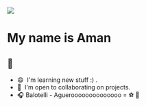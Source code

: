 
![](https://user-images.githubusercontent.com/18350557/176309783-0785949b-9127-417c-8b55-ab5a4333674e.gif)    

 My name is Aman 
============================================================================================================================

🤫
------------------



* 😄  I'm learning new stuff :) .
* 🤝  I'm open to collaborating on projects.
* 🎧  Balotelli - Agueroooooooooooooo = ⚽ 💙   



